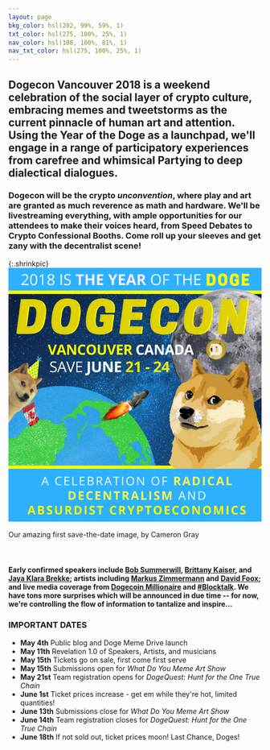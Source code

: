 ```yaml
---
layout: page
bkg_color: hsl(202, 99%, 59%, 1)
txt_color: hsl(275, 100%, 25%, 1)
nav_color: hsl(108, 100%, 81%, 1)
nav_txt_color: hsl(275, 100%, 25%, 1)
---
```


## Dogecon Vancouver 2018 is a weekend celebration of the social layer of crypto culture, embracing memes and tweetstorms as the current pinnacle of human art and attention. Using the Year of the Doge as a launchpad, we'll engage in a range of participatory experiences from carefree and whimsical Partying to deep dialectical dialogues.

### Dogecon will be the crypto *unconvention*, where play and art are granted as much reverence as math and hardware. We'll be livestreaming everything, with ample opportunities for our attendees to make their voices heard, from Speed Debates to Crypto Confessional Booths. Come roll up your sleeves and get zany with the decentralist scene!

{:.shrinkpic}
![Much Dogecon](/images/posters/dogecon_event.png)
  <figcaption>Our amazing first save-the-date image, by Cameron Gray</figcaption>
  <br>
  <br>

#### Early confirmed speakers include [Bob Summerwill](http://www.bobsummerwill.com), [Brittany Kaiser](http://www.newsweek.com/who-brittany-kaiser-ex-cambridge-analytica-director-warns-facebook-leak-much-889609), and [Jaya Klara Brekke](www.jayapapaya.net/); artists including [Markus Zimmermann](https://riat.at/people/markus-zimmermann/) and [David Foox](www.bitxbitmovie.com/); and live media coverage from [Dogecoin Millionaire](https://twitter.com/sabotagebeats) and [#Blocktalk](https://www.youtube.com/channel/UCpfB0lyoKDCKX8wZ7a-K-dw). We have tons more surprises which will be announced in due time -- for now, we're controlling the flow of information to tantalize and inspire...

### IMPORTANT DATES

* **May 4th** Public blog and Doge Meme Drive launch
* **May 11th** Revelation 1.0 of Speakers, Artists, and musicians
* **May 15th** Tickets go on sale, first come first serve
* **May 15th** Submissions open for *What Do You Meme Art Show*
* **May 21st** Team registration opens for *DogeQuest: Hunt for the One True Chain*
* **June 1st** Ticket prices increase - get em while they're hot, limited quantities!
* **June 13th** Submissions close for *What Do You Meme Art Show*
* **June 14th** Team registration closes for *DogeQuest: Hunt for the One True Chain*
* **June 18th** If not sold out, ticket prices moon! Last Chance, Doges!
